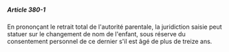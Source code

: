 ##### Article 380-1

En prononçant le retrait total de l'autorité parentale, la juridiction saisie peut statuer sur le changement de nom de l'enfant, sous réserve du consentement personnel de ce dernier s'il est âgé de plus de treize ans.

